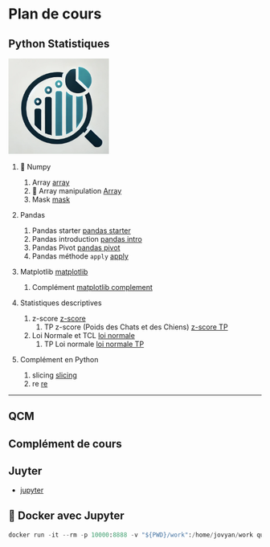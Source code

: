 # Plan de cours

## Python Statistiques 

<img src="./images/stat.png" width="200" />

1. 🐍  Numpy 
   1. Array [array](./Supports/chap-array-maths.md)
   2. 🏅 Array manipulation [Array](./Supports/chap-manipulation-array.md)
   3. Mask [mask](./Supports/chap-numpy-mask.md)

2. Pandas
   1. Pandas starter [pandas starter](./Supports/chap-pandas-starter.md)
   2. Pandas introduction [pandas intro](./Supports/chap-pandas-introduction.md)
   3. Pandas Pivot [pandas pivot](./Supports/chap-pandas-pivot.md)
   4. Pandas méthode `apply` [apply](./Supports/chap-apply-pandas.md)
3. Matplotlib [matplotlib](./Supports/chap-graphique.md)
   1. Complément [matplotlib complement](./Supports/chap-graphique-complements.md)

4. Statistiques descriptives
   1. z-score [z-score](./Supports/chap-zscore.md)
      1. TP z-score (Poids des Chats et des Chiens) [z-score TP](./Supports/tp-z-score.md)
   2. Loi Normale et TCL [loi normale](./Supports/chap-loi-normale-introduction.md)
      1. TP Loi normale [loi normale TP](./Supports/tp-loi-normale.md)
   
5. Complément en Python
   1. slicing [slicing](./Supports/chap-slicing.md)
   2. re [re](./Supports/chap-r-python.md)
---

## QCM


## Complément de cours

   
## Juyter 

- [jupyter](https://jupyter.org/)

## 🐳 Docker avec Jupyter 

```python
docker run -it --rm -p 10000:8888 -v "${PWD}/work":/home/jovyan/work quay.io/jupyter/datascience-notebook:2024-04-29
```
